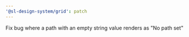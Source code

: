 ```yaml
---
'@sl-design-system/grid': patch
---
```


Fix bug where a path with an empty string value renders as "No path set"
